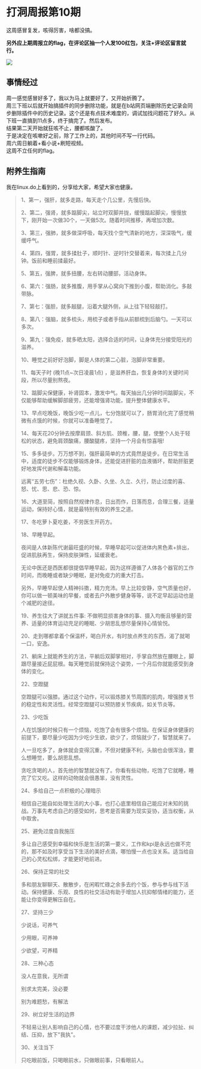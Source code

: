 # 打洞周报第10期
这周感冒复发，咳得厉害，啥都没搞。

**另外应上期周报立的flag，在评论区抽一个人发100红包，关注+评论区留言就行。**

![](https://cdn.mundane.ink/202507142058788.png)

## 事情经过
周一感觉感冒好多了，我以为马上就要好了，又开始折腾了。  
周三下班以后就开始搞插件的同步删除功能，就是在b站网页端删除历史记录会同步删除插件中的历史记录。这个还是有点技术难度的，调试加找问题花了好久。从下班一直搞到11点多，终于搞完了。然后发布。  
结果第二天开始就狂咳不止，腰都咳酸了。  
于是决定在咳嗽好之前，除了工作上的，其他时间不写一行代码。  
周六周日躺着+看小说+刷短视频。  
这周不立任何的flag。



## 附养生指南
我在linux.do上看到的，分享给大家，希望大家也健康。
> 1、第一，强肝，就多走路，每天走个几公里，先慢后快。
>
> 2、第二，强肾，就多踮脚尖，站立时双脚并拢，缓慢踮起脚尖，慢慢放下，刚开始一次做30个，一天做5次。随着时间推移，再增加次数。
>
> 3、第三，强肺，就多做深呼吸，每天找个空气清新的地方，深深吸气，缓缓呼气。
>
> 4、第四，强胃，就多揉肚子，顺时针、逆时针交替着来，每次揉上几分钟。饭前和睡前揉最好。
>
> 5、第五，强脾，就多扭腰，左右转动腰部，活动身体。
>
> 6、第六：强肠，就多推腹，用手掌从心窝向下推到小腹，帮助消化。多敲带脉。
>
> 7、第七：强胆，就多敲腿，沿着大腿外侧，从上往下轻轻敲打。
>
> 8、第八：强脑，就多梳头，用梳子或者手指从前额梳到后脑勺。一天可以多次。
>
> 9、第九：强免疫，就多晒太阳，选择合适的时间，让身体充分接受阳光的滋养。
>
> 10、睡觉之前好好泡脚，脚是人体的第二心脏，泡脚非常重要。
>
> 11、每天子时 (晚11点~次日凌晨1点) ，是滋养肝血，恢复身体的关键时间段，所以尽量别熬夜。
>
> 12、踮脚尖保健康，补肾固本，激发中气。每天抽出几分钟时间踮脚尖，不仅能够帮助缓解脚部疲劳，还能增强肾功能，提升整体健康水平。
>
> 13、早点吃晚饭，晚饭少吃一点儿，七分饱就可以了，肠胃消化完了感觉稍微有点饿的时候，你就可以准备睡觉了。
>
> 14、每天花20分钟去按摩肩颈、斜方肌、颈椎，腰，腿，使整个人处于轻松的状态，避免肩颈酸痛，腰酸腿疼，坚持一个月会有惊喜哦!
>
> 15、多多徒步。万万想不到，强肝最简单的方式竟然是徒步。在日常生活中，适度的徒步不仅能够锻炼身体，还能促进肝脏的血液循环，帮助肝脏更好地发挥代谢和解毒功能。
>
> 远离“五劳七伤”：杜绝久视、久卧、久坐、久立、久行，防止过度的喜、怒、忧、思、悲、恐、惊。
>
> 16、大道至简，按照自然规律作息，日出而作，日落而息，合理三餐，适量运动，保持好心情，就是最特别有效的养生之道。
>
> 17、冬吃萝卜夏吃姜，不劳医生开药方。
>
> 18、早睡早起。
>
> 夜间是人体新陈代谢最旺盛的时候，早睡早起可以促进体内黑色素+排出，促进肌肤再生，保持皮肤弹性，延缓衰老。
>
> 无论中医还是西医都很提倡早睡早起，因为这样遵循了人体各个器官的工作时间，而晚睡或者缺少睡眠，是对免疫力的重大打击。
>
> 另外，早睡早起使人精神抖擞，精力充沛。早上比较安静，空气质量也好，你可以做一顿美味的早餐，或者去户外散步健身等等，说不定早起运动也是个减肥的途径。
>
> 19、养生往大了讲就五件事: 不做明显损害身体的事、摄入均衡且够量的营养、适量的体育运动充足的睡眠、少胡思乱想尽量保持心情愉悦。
>
> 20、走到哪都拿着个保温杯，喝白开水，有时放点养生的东西，渴了就喝一口，安逸。
>
> 21、躺床上就能养生的方法，平躺后双脚掌相对，手掌自然放在腰眼上，脚跟尽量接近屁屁根。每天睡觉前就保持这个姿势，一个月后你就能感受到身体的变化。
>
> 22、空蹬腿
>
> 空蹬腿可以强膝。通过这个动作，可以锻炼膝关节周围的肌肉，增强膝关节的稳定性和灵活性。经常空蹬腿可以预防膝关节疾病，如关节炎等。
>
> 23、少吃饭
>
> 人在饥饿的时候只有一个烦恼，吃饱了会有很多个烦恼。在保证身体健康的前提下，要尽量少吃因为少吃少生欲，欲少了，烦恼就少了，智慧就来了。
>
> 人一旦吃多了，身体就会变得沉重，不但对健康不利，头脑也会很浑浊，要么想睡觉，要么胡思乱想。
>
> 贪吃贪喝的人，首先他的智慧就没有了。你看有些动物，吃饱了它就睡，睡完了它又吃。这样的动物就会很愚笨，没有灵性。
>
> 24、多给自己一点积极的心理暗示
>
> 相信自己能自如处理生活的大小事，也打心底里相信自己能应对未知的挑战。万事先考虑自己的感受如何，思考是否需要为现实妥协，适当权衡，从中取舍。
>
> 25、避免过度自我施压
>
> 多让自己感受到幸福和快乐是生活的第一要义，工作和kpi是永远也做不完的，那不如及时享受当下生活的美好点滴，哪怕慢一点也没关系。适当给自己的心灵松松绑，才能更好地前进。
>
> 26、保持正常的社交
>
> 多和朋友聊聊天、散散步，在闲暇忙碌之余多去约个饭，参与参与线下活动。保持健康、乐观、良性的社交活动有助于增加人抗抑郁情绪的能力，还能让你变得更解压自在。
>
> 27、坚持三少
>
> 少说话，可养气
>
> 少用眼，可养神
>
> 少欲望，可养精
>
> 28、三种心态
>
> 没人在意我，无所谓
>
> 别求太完美，没必要
>
> 别为难题愁，有解法
>
> 29、树立好生活的边界
>
> 不轻易让别人影响自己的心情，也不要过度干涉他人的课题，减少拉扯、纠结、压抑，放下"我执"。
>
> 30、关注当下
>
> 只吃眼前饭，只喝眼前水，只做眼前事，只看眼前人。

